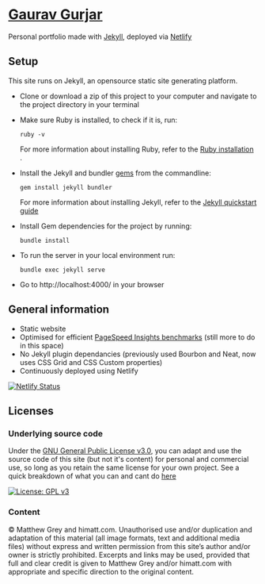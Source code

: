 # [Gaurav Gurjar](https://www.linkedin.com/in/ggurjarsocl/)

Personal portfolio made with [Jekyll](https://jekyllrb.com/), deployed via [Netlify](https://netlify.com/)

## Setup

This site runs on Jekyll, an opensource static site generating platform.

- Clone or download a zip of this project to your computer and navigate to the
  project directory in your terminal
  
- Make sure Ruby is installed, to check if it is, run:
  ```
  ruby -v
  ``` 
  For more information about installing Ruby, refer to the [Ruby installation ](https://www.ruby-lang.org/en/documentation/installation/).

- Install the Jekyll and bundler [gems](https://jekyllrb.com/docs/ruby-101/#gems) from the commandline:
  ```
  gem install jekyll bundler
  ```
  For more information about installing Jekyll, refer to the [Jekyll quickstart guide](https://jekyllrb.com/docs/quickstart/)


- Install Gem dependencies for the project by running:
  ```
  bundle install
  ```
  
- To run the server in your local environment run:
  ```
  bundle exec jekyll serve
  ```
  
- Go to http://localhost:4000/ in your browser


## General information

- Static website
- Optimised for efficient [PageSpeed Insights benchmarks](https://developers.google.com/speed/pagespeed/insights/?url=himatt.com) (still more to do in this space)
- No Jekyll plugin dependancies (previously used Bourbon and Neat, now uses CSS Grid and CSS Custom properties)
- Continuously deployed using Netlify

[![Netlify Status](https://api.netlify.com/api/v1/badges/01ca9c4b-b99d-411f-9003-9fad58ccbcf3/deploy-status)](https://app.netlify.com/sites/mattgrey/deploys)

## Licenses

### Underlying source code

Under the [GNU General Public License v3.0](LICENSE), you can adapt and use the source code of this site (but not it's content) for personal and commercial use, so long as you retain the same license for your own project. See a quick breakdown of what you can and cant do [here](https://tldrlegal.com/license/gnu-lesser-general-public-license-v3-(lgpl-3))

[![License: GPL v3](https://img.shields.io/badge/License-GPLv3-blue.svg?style=flat-square)](https://www.gnu.org/licenses/gpl-3.0)


### Content

© Matthew Grey and himatt.com. Unauthorised use and/or duplication and
adaptation of this material (all image formats, text and additional media files)
without express and written permission from this site’s author and/or owner is
strictly prohibited. Excerpts and links may be used, provided that full and
clear credit is given to Matthew Grey and/or himatt.com with appropriate and
specific direction to the original content.
